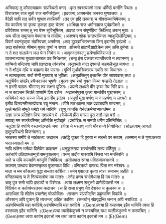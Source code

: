 

  
अभिवाद्य तु कौसल्याम्रामः संप्रस्थितो वनम् ।कृत स्वस्त्ययनो मात्रा धर्मिष्ठे वर्त्मनि स्थितः  ॥   
विराजयन् राज सुतो राज मार्गंनरैर्वृतम् ।हृदयाम्य् आममन्थेव जनस्य गुणवत्तया  ॥   
वैदेही चापि तत् सर्वंन शुश्राव तपस्विनी ।तद् एव हृदि तस्याश् च यौवराज्याभिषेचनम्  ॥   
देव कार्यंस्म सा कृत्वा कृतज्ञा हृष्ट चेतना ।अभिज्ञा राज धर्मानाम्राज पुत्रंप्रतीक्षते  ॥   
प्रविवेशाथ रामस् तु स्व वेश्म सुविभूषितम् ।प्रहृष्ट जन संपूर्णंह्रिया किञ्चिद् अवान् मुखः  ॥   
अथ सीता समुत्पत्य वेपमाना च तंपतिम् ।अपश्यच् शोक सन्तप्तंचिन्ता व्याकुलिलेन्द्रियम्  ॥   
विवर्ण वदनंदृष्ट्वा तंप्रस्विन्नम् अमर्षणम् ।आह दुह्खाभिसन्तप्ता किम् इदानीम् इदंप्रभो  ॥   
अद्य बार्हस्पतः श्रीमान् युक्तः पुष्यो न राघव ।प्रोच्यते ब्राह्मणैःप्राज्ञैःकेन त्वम् असि दुर्मनाः  ॥   
न ते शत शलाकेन जल फेन निभेन च ।आवृतंवदनंवल्गु छत्रेणाभिविराजते  ॥   
व्यजनाभ्याम्च मुख्याभ्याम्शत पत्र निभेक्षणम् ।चन्द्र हंस प्रकाशाभ्याम्वीज्यते न तवाननम्  ॥   
वाग्मिनो बन्दिनश् चापि प्रहृष्टास् त्वंनरर्षभ ।स्तुवन्तो नाद्य दृश्यन्ते मङ्गलैःसूत मागधाः  ॥   
न ते क्षौद्रंच दधि च ब्राह्मणा वेद पारगाः ।मूर्ध्नि मूर्धावसिक्तस्य दधति स्म विधानतः  ॥   
न त्वाम्प्रकृतयः सर्वा श्रेणी मुख्याश् च भूषिताः ।अनुव्रजितुम् इच्छन्ति पौर जापपदास् तथा  ॥   
चतुर्भिर्वेग संपन्नैर् हयैःकाञ्चन भूषणैः ।मुख्यः पुष्य रथो युक्तः किम्न गच्छति तेऽग्रतः  ॥   
न हस्ती चाग्रतः श्रीमाम्स् तव लक्षण पूजितः ।प्रयाणे लक्ष्यते वीर कृष्ण मेघ गिरि प्रभः  ॥   
न च काञ्चन चित्रंते पश्यामि प्रिय दर्शन ।भद्रासनंपुरस् कृत्य यान्तंवीर पुरह्सरम्  ॥   
अभिषेको यदा सज्जः किम् इदानीम् इदंतव ।अपूर्वो मुख वर्णश् च न प्रहर्षश् च लक्ष्यते  ॥   
इतीव विलपन्तीम्ताम्प्रोवाच रघु नन्दनः ।सीते तत्रभवाम्स् तात प्रव्राजयति माम्वनम्  ॥   
कुले महति संभूते धर्मज्ञे धर्म चारिणि ।शृणु जानकि येनेदंक्रमेणाभ्यागतंमम  ॥   
राज्ञा सत्य प्रतिज्ञेन पित्रा दशरथेन मे ।कैकेय्यै प्रीत मनसा पुरा दत्तौ महा वरौ  ॥   
तयाद्य मम सज्जेऽस्मिन्न् अभिषेके नृपोद्यते ।प्रचोदितः स समयो धर्मेण प्रतिनिर्जितः  ॥   
चतुर्दश हि वर्षाणि वस्तव्यंदण्डके मया ।पित्रा मे भरतश् चापि यौवराज्ये नियोजितः ।सोऽहंत्वाम् आगतो द्रष्टुम्प्रस्थितो विजनंवनम्  ॥   
भरतस्य समीपे ते नाहंकथ्यः कदाचन ।ऋद्धि युक्ता हि पुरुषा न सहन्ते पर स्तवम् ।तस्मान् न ते गुणाःकथ्या भरतस्याग्रतो मम  ॥   
नापि त्वंतेन भर्तव्या विशेषेण कदाचन ।अनुकूलतया शक्यंसमीपे तस्य वर्तितुम्  ॥   
अहंचापि प्रतिज्ञाम्ताम्गुरोःसमनुपालयन् ।वनम् अद्यैव यास्यामि स्थिरा भव मनस्विनि  ॥   
याते च मयि कल्याणि वनंमुनि निषेवितम् ।व्रतोपवास रतया भवितव्यंत्वयानघे  ॥   
काल्यम् उत्थाय देवानाम्कृत्वा पूजाम्यथा विधि ।वन्दितव्यो दशरथः पिता मम नरेश्वरः  ॥   
माता च मम कौसल्या वृद्धा सन्ताप कर्शिता ।धर्मम् एवाग्रतः कृत्वा त्वत्तः संमानम् अर्हति  ॥   
वन्दितव्याश् च ते नित्यंयाःशेषा मम मातरः ।स्नेह प्रणय संभोगैःसमा हि मम मातरः  ॥   
भ्रातृ पुत्र समौ चापि द्रष्टव्यौ च विशेषतः ।त्वया लक्ष्मण शत्रुघ्नौ प्राणैःप्रियतरौ मम  ॥   
विप्रियंन च कर्तव्यंभरतस्य कदाचन ।स हि राजा प्रभुश् चैव देशस्य च कुलस्य च  ॥   
आराधिता हि शीलेन प्रयत्नैश् चोपसेविताः ।राजानः संप्रसीदन्ति प्रकुप्यन्ति विपर्यये  ॥   
औरसान् अपि पुत्रान् हि त्यजन्त्य् अहित कारिणः ।समर्थान् संप्रगृह्णन्ति जनान् अपि नराधिपाः  ॥   
अहंगमिष्यामि महा वनंप्रिये;अहंगमिष्यामि महा वनंप्रिये ।(Gem)त्वया हि वस्तव्यम् इहैव भामिनि त्वया हि वस्तव्यम् इहैव भामिनि ।(Gem)यथा व्यलीकंकुरुषे न कस्यचित् यथा व्यलीकंकुरुषे न कस्यचित् ।(Gem)तथा त्वया कार्यम् इदंवचो मम तथा त्वया कार्यम् इदंवचो मम  ॥ (E)(Gem)  
